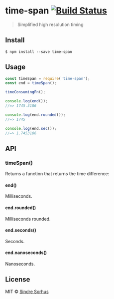 # time-span [![Build Status](https://travis-ci.org/sindresorhus/time-span.svg?branch=master)](https://travis-ci.org/sindresorhus/time-span)

> Simplified high resolution timing


## Install

```
$ npm install --save time-span
```


## Usage

```js
const timeSpan = require('time-span');
const end = timeSpan();

timeConsumingFn();

console.log(end());
//=> 1745.3186

console.log(end.rounded());
//=> 1745

console.log(end.sec());
//=> 1.7453186
```


## API

### timeSpan()

Returns a function that returns the time difference:

#### end()

Milliseconds.

#### end.rounded()

Milliseconds rounded.

#### end.seconds()

Seconds.

#### end.nanoseconds()

Nanoseconds.


## License

MIT © [Sindre Sorhus](https://sindresorhus.com)
